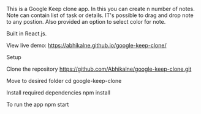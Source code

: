 This is a Google Keep clone app. In this you can create n number of notes. Note can contain list of task or details. IT's possible to drag and drop note to any postion. Also provided an option to select color for note.

Built in React.js.

View live demo:
https://abhikalne.github.io/google-keep-clone/

Setup

Clone the repository
https://github.com/Abhikalne/google-keep-clone.git

Move to desired folder
cd google-keep-clone

Install required dependencies
npm install

To run the app
npm start
